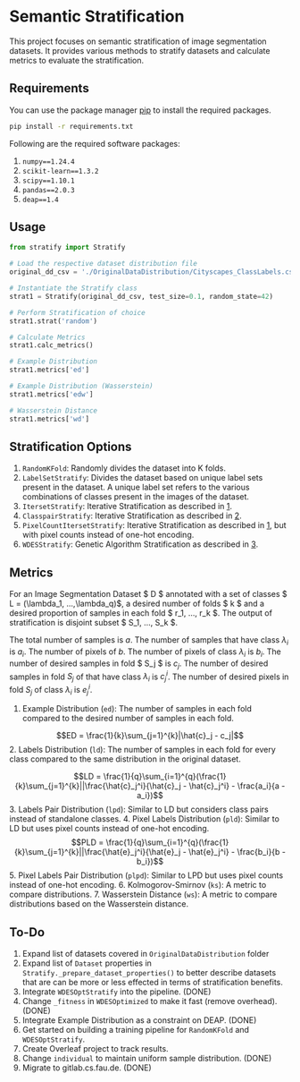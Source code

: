 # Semantic Stratification

This project focuses on semantic stratification of image segmentation datasets. It provides various methods to stratify datasets and calculate metrics to evaluate the stratification.

## Requirements

You can use the package manager [pip](https://pip.pypa.io/en/stable/) to install the required packages.

```bash
pip install -r requirements.txt
```
Following are the required software packages:
1. `numpy==1.24.4`
2. `scikit-learn==1.3.2`
3. `scipy==1.10.1`
4. `pandas==2.0.3`
5. `deap==1.4`

## Usage

```python
from stratify import Stratify

# Load the respective dataset distribution file
original_dd_csv = './OriginalDataDistribution/Cityscapes_ClassLabels.csv'

# Instantiate the Stratify class
strat1 = Stratify(original_dd_csv, test_size=0.1, random_state=42)

# Perform Stratification of choice
strat1.strat('random')

# Calculate Metrics
strat1.calc_metrics()

# Example Distribution
strat1.metrics['ed'] 

# Example Distribution (Wasserstein)
strat1.metrics['edw']

# Wasserstein Distance
strat1.metrics['wd']
```

## Stratification Options

1. `RandomKFold`: Randomly divides the dataset into K folds.
2. `LabelSetStratify`: Divides the dataset based on unique label sets present in the dataset. A unique label set refers to the various combinations of classes present in the images of the dataset.
3. `ItersetStratify`: Iterative Stratification as described in [1][1].
4. `ClasspairStratify`: Iterative Stratification as described in [2][2].
5. `PixelCountItersetStratify`: Iterative Stratification as described in [1][1], but with pixel counts instead of one-hot encoding.
6. `WDESStratify`: Genetic Algorithm Stratification as described in [3][3].

[1]: https://link.springer.com/chapter/10.1007/978-3-642-23808-6_10
[2]: http://arxiv.org/abs/1704.08756
[3]: https://www.mdpi.com/2076-3417/11/6/2823

## Metrics
For an Image Segmentation Dataset $ D $ annotated with a set of classes $ L  = (\lambda_1, ...,\lambda_q)$, a desired number of folds $ k $ and a desired proportion of samples in each fold $ r_1, ..., r_k $. The output of stratification is disjoint subset $ S_1, ..., S_k $.

The total number of samples is $a$. The number of samples that have class $\lambda_i$ is $a_i$. The number of pixels of $b$. The number of pixels of class $\lambda_i$ is $b_i$. The number of desired samples in fold $ S_j $ is $c_j$. The number of desired samples in fold $S_j$ of that have class $\lambda_i$ is $c_j^i$. The number of desired pixels in fold $S_j$ of class $\lambda_i$ is $e_j^i$.


1. Example Distribution (`ed`): The number of samples in each fold compared to the desired number of samples in each fold.

$$ED = \frac{1}{k}\sum_{j=1}^{k}|\hat{c}_j - c_j|$$
2. Labels Distribution (`ld`): The number of samples in each fold for every class compared to the same distribution in the original dataset.

$$LD = \frac{1}{q}\sum_{i=1}^{q}(\frac{1}{k}\sum_{j=1}^{k}||\frac{\hat{c}_j^i}{\hat{c}_j - \hat{c}_j^i} - \frac{a_i}{a - a_i})$$
3. Labels Pair Distribution (`lpd`): Similar to LD but considers class pairs instead of standalone classes.
4. Pixel Labels Distribution (`pld`): Similar to LD but uses pixel counts instead of one-hot encoding.
$$PLD = \frac{1}{q}\sum_{i=1}^{q}(\frac{1}{k}\sum_{j=1}^{k}||\frac{\hat{e}_j^i}{\hat{e}_j - \hat{e}_j^i} - \frac{b_i}{b - b_i})$$
5. Pixel Labels Pair Distribution (`plpd`): Similar to LPD but uses pixel counts instead of one-hot encoding.
6. Kolmogorov-Smirnov (`ks`): A metric to compare distributions.
7. Wasserstein Distance (`ws`): A metric to compare distributions based on the Wasserstein distance.

## To-Do

1. Expand list of datasets covered in `OriginalDataDistribution` folder
2. Expand list of `Dataset` properties in `Stratify._prepare_dataset_properties()` to better describe datasets that are can be more or less effected in terms of stratification benefits.
3. Integrate `WDESOptStratify` into the pipeline. (DONE)
4. Change `_fitness` in `WDESOptimized` to make it fast (remove overhead). (DONE)
5. Integrate Example Distribution as a constraint on DEAP. (DONE)
6. Get started on building a training pipeline for `RandomKFold` and `WDESOptStratify`.
7. Create Overleaf project to track results.
8. Change `individual` to maintain uniform sample distribution. (DONE)
9. Migrate to gitlab.cs.fau.de. (DONE)